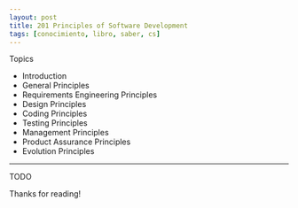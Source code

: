 ```yaml
---
layout: post
title: 201 Principles of Software Development
tags: [conocimiento, libro, saber, cs]
---
```


<!--Resumen-->

Topics 

- Introduction
- General Principles
- Requirements Engineering Principles
- Design Principles
- Coding Principles
- Testing Principles
- Management Principles
- Product Assurance Principles
- Evolution Principles

---

<!--more-->
TODO
  
Thanks for reading!